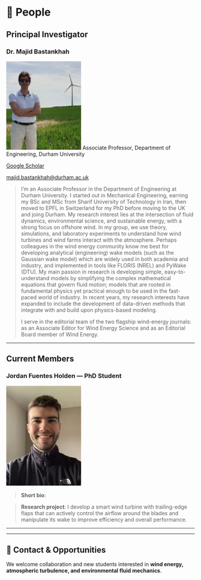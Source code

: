 # 👥 People

## Principal Investigator

### **Dr. Majid Bastankhah**
<img src="./Images/Majid.jpg" alt="Majid Bastankhah" width="200">
Associate Professor, Department of Engineering, Durham University  

[Google Scholar](https://scholar.google.com/citations?user=784pzQQAAAAJ&hl=en)  

[majid.bastankhah@durham.ac.uk](mailto:majid.bastankhah@durham.ac.uk)

> I’m an Associate Professor in the Department of Engineering at Durham University. I started out in Mechanical Engineering, earning my BSc and MSc from Sharif University of Technology in Iran, then moved to EPFL in Switzerland for my PhD before moving to the UK and joing Durham. My research interest lies at the intersection of fluid dynamics, environmental science, and sustainable energy, with a strong focus on offshore wind. In my group, we use theory, simulations, and laboratory experiments to understand how wind turbines and wind farms interact with the atmosphere. Perhaps colleagues in the wind energy community know me best for developing analytical (engineering) wake models (such as the Gaussian wake model) which are widely used in both academia and industry, and implemented in tools like FLORIS (NREL) and PyWake (DTU). My main passion in research is developing simple, easy-to-understand models by simplifying the complex mathematical equations that govern fluid motion; models that are rooted in fundamental physics yet practical enough to be used in the fast-paced world of industry. In recent years, my research interests have expanded to include the development of data-driven methods that integrate with and build upon physics-based modeling.
>
> I serve in the editorial team of the two flagship wind-energy journals: as an Associate Editor for Wind Energy Science and as an Editorial Board member of Wind Energy.

---

## Current Members

### **Jordan Fuentes Holden** — PhD Student  
<img src="./Images/Jordan.jpg" alt="Jordan Fuentes Holden" width="200">

> **Short bio**: 


> **Research project**: I develop a smart wind turbine with trailing-edge flaps that can actively control the airflow around the blades and manipulate its wake to improve efficiency and overall performance.
---



---

## 💬 Contact & Opportunities

We welcome collaboration and new students interested in **wind energy, atmospheric turbulence, and environmental fluid mechanics**.  

